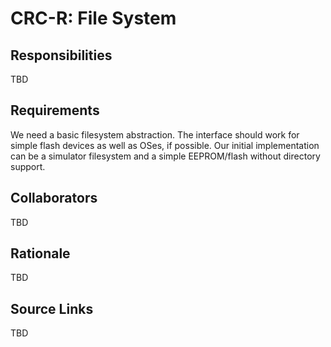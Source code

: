 # CRC-R: File System

## Responsibilities

TBD

## Requirements

We need a basic filesystem abstraction. The interface should work for simple flash devices as well as OSes, if possible. Our initial implementation can be a simulator filesystem and a simple EEPROM/flash without directory support.

## Collaborators

TBD

## Rationale

TBD

## Source Links

TBD
